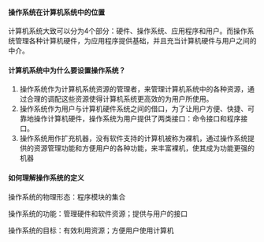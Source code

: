 #### 操作系统在计算机系统中的位置

计算机系统大致可以分为4个部分：硬件、操作系统、应用程序和用户。而操作系统管理各种计算机硬件，为应用程序提供基础，并且充当计算机硬件与用户之间的中介。

#### 计算机系统中为什么要设置操作系统？

1. 操作系统作为计算机系统资源的管理者，来管理计算机系统中的各种资源，通过合理的调配这些资源使得计算机系统更高效的为用户所使用。
2. 操作系统作为用户与计算机硬件系统之间的借口，为了让用户方便、快捷、可靠地操作计算机硬件，操作系统为用户提供了两类接口：命令接口和程序接口。
3. 操作系统用作扩充机器，没有软件支持的计算机被称为裸机，通过操作系统提供的资源管理功能和方便用户的各种功能，来丰富裸机，使其成为功能更强的机器

#### 如何理解操作系统的定义

操作系统的物理形态：程序模块的集合

操作系统的功能：管理硬件和软件资源；提供与用户的接口

操作系统的目标：有效利用资源；方便用户使用计算机